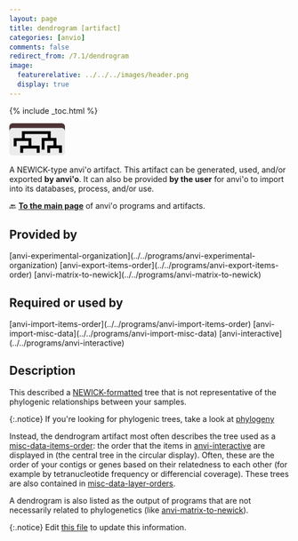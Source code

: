 ```yaml
---
layout: page
title: dendrogram [artifact]
categories: [anvio]
comments: false
redirect_from: /7.1/dendrogram
image:
  featurerelative: ../../../images/header.png
  display: true
---
```



{% include _toc.html %}


<img src="../../images/icons/NEWICK.png" alt="NEWICK" style="width:100px; border:none" />

A NEWICK-type anvi'o artifact. This artifact can be generated, used, and/or exported **by anvi'o**. It can also be provided **by the user** for anvi'o to import into its databases, process, and/or use.

🔙 **[To the main page](../../)** of anvi'o programs and artifacts.

## Provided by


<p style="text-align: left" markdown="1"><span class="artifact-p">[anvi-experimental-organization](../../programs/anvi-experimental-organization)</span> <span class="artifact-p">[anvi-export-items-order](../../programs/anvi-export-items-order)</span> <span class="artifact-p">[anvi-matrix-to-newick](../../programs/anvi-matrix-to-newick)</span></p>


## Required or used by


<p style="text-align: left" markdown="1"><span class="artifact-r">[anvi-import-items-order](../../programs/anvi-import-items-order)</span> <span class="artifact-r">[anvi-import-misc-data](../../programs/anvi-import-misc-data)</span> <span class="artifact-r">[anvi-interactive](../../programs/anvi-interactive)</span></p>


## Description

This described a [NEWICK-formatted](https://en.wikipedia.org/wiki/Newick_format) tree that is not representative of the phylogenic relationships between your samples. 

{:.notice}
If you're looking for phylogenic trees, take a look at <span class="artifact-n">[phylogeny](/software/anvio/help/7.1/artifacts/phylogeny)</span> 

Instead, the dendrogram artifact most often describes the tree used as a <span class="artifact-n">[misc-data-items-order](/software/anvio/help/7.1/artifacts/misc-data-items-order)</span>: the order that the items in <span class="artifact-n">[anvi-interactive](/software/anvio/help/7.1/programs/anvi-interactive)</span> are displayed in (the central tree in the circular display). Often, these are the order of your contigs or genes based on their relatedness to each other (for example by tetranucleotide frequency or differencial coverage). These trees are also contained in <span class="artifact-n">[misc-data-layer-orders](/software/anvio/help/7.1/artifacts/misc-data-layer-orders)</span>.

A dendrogram is also listed as the output of programs that are not necessarily related to phylogenetics (like <span class="artifact-n">[anvi-matrix-to-newick](/software/anvio/help/7.1/programs/anvi-matrix-to-newick)</span>).  


{:.notice}
Edit [this file](https://github.com/merenlab/anvio/tree/master/anvio/docs/artifacts/dendrogram.md) to update this information.

